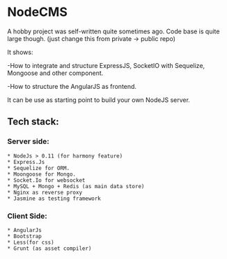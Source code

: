# NodeCMS
 A hobby project was self-written quite sometimes ago. Code base is quite large though. (just change this from private -> public repo)
 
 It shows:
 
   -How to integrate and structure ExpressJS, SocketIO with Sequelize, Mongoose and other component.
   
   -How to structure the AngularJS as frontend.
   
 It can be use as starting point to build your own NodeJS server.  


## Tech stack:
### Server side:
```
* NodeJs > 0.11 (for harmony feature)
* Express.Js
* Sequelize for ORM.
* Moongoose for Mongo.
* Socket.Io for websocket
* MySQL + Mongo + Redis (as main data store)
* Nginx as reverse proxy
* Jasmine as testing framework
```

### Client Side:
```
* AngularJs
* Bootstrap
* Less(for css)
* Grunt (as asset compiler)
```

